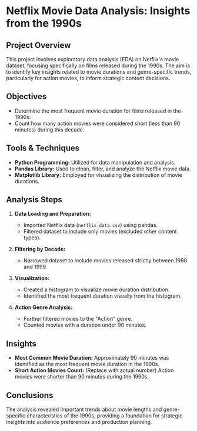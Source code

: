 # Netflix Movie Data Analysis: Insights from the 1990s

## Project Overview

This project involves exploratory data analysis (EDA) on Netflix's movie dataset, focusing specifically on films released during the 1990s. The aim is to identify key insights related to movie durations and genre-specific trends, particularly for action movies, to inform strategic content decisions.

## Objectives

- Determine the most frequent movie duration for films released in the 1990s.
- Count how many action movies were considered short (less than 90 minutes) during this decade.

## Tools & Techniques

- **Python Programming:** Utilized for data manipulation and analysis.
- **Pandas Library:** Used to clean, filter, and analyze the Netflix movie data.
- **Matplotlib Library:** Employed for visualizing the distribution of movie durations.

## Analysis Steps

1. **Data Loading and Preparation:**

   - Imported Netflix data (`netflix_data.csv`) using pandas.
   - Filtered dataset to include only movies (excluded other content types).

2. **Filtering by Decade:**

   - Narrowed dataset to include movies released strictly between 1990 and 1999.

3. **Visualization:**

   - Created a histogram to visualize movie duration distribution.
   - Identified the most frequent duration visually from the histogram.

4. **Action Genre Analysis:**

   - Further filtered movies to the "Action" genre.
   - Counted movies with a duration under 90 minutes.

## Insights

- **Most Common Movie Duration:** Approximately 90 minutes was identified as the most frequent movie duration in the 1990s.
- **Short Action Movies Count:** (Replace with actual number) Action movies were shorter than 90 minutes during the 1990s.


## Conclusions

The analysis revealed important trends about movie lengths and genre-specific characteristics of the 1990s, providing a foundation for strategic insights into audience preferences and production planning.

